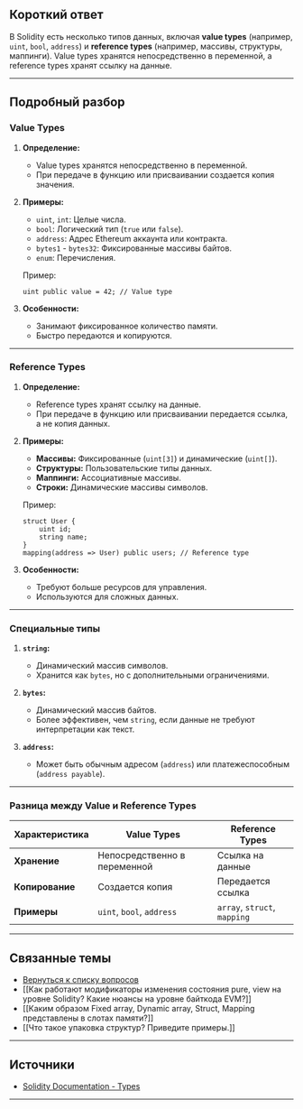 
## Короткий ответ

В Solidity есть несколько типов данных, включая **value types** (например, `uint`, `bool`, `address`) и **reference types** (например, массивы, структуры, маппинги). Value types хранятся непосредственно в переменной, а reference types хранят ссылку на данные.

---
## Подробный разбор

### **Value Types**
1. **Определение:**
   - Value types хранятся непосредственно в переменной.
   - При передаче в функцию или присваивании создается копия значения.

2. **Примеры:**
   - `uint`, `int`: Целые числа.
   - `bool`: Логический тип (`true` или `false`).
   - `address`: Адрес Ethereum аккаунта или контракта.
   - `bytes1` - `bytes32`: Фиксированные массивы байтов.
   - `enum`: Перечисления.

   Пример:
   ```solidity
   uint public value = 42; // Value type
   ```

3. **Особенности:**
   - Занимают фиксированное количество памяти.
   - Быстро передаются и копируются.

---
### **Reference Types**
1. **Определение:**
   - Reference types хранят ссылку на данные.
   - При передаче в функцию или присваивании передается ссылка, а не копия данных.

2. **Примеры:**
   - **Массивы:** Фиксированные (`uint[3]`) и динамические (`uint[]`).
   - **Структуры:** Пользовательские типы данных.
   - **Маппинги:** Ассоциативные массивы.
   - **Строки:** Динамические массивы символов.

   Пример:
   ```solidity
   struct User {
       uint id;
       string name;
   }
   mapping(address => User) public users; // Reference type
   ```

3. **Особенности:**
   - Требуют больше ресурсов для управления.
   - Используются для сложных данных.

---

### **Специальные типы**
1. **`string`:**
   - Динамический массив символов.
   - Хранится как `bytes`, но с дополнительными ограничениями.

2. **`bytes`:**
   - Динамический массив байтов.
   - Более эффективен, чем `string`, если данные не требуют интерпретации как текст.

3. **`address`:**
   - Может быть обычным адресом (`address`) или платежеспособным (`address payable`).

---

### **Разница между Value и Reference Types**
| Характеристика      | Value Types                  | Reference Types              |
|---------------------|------------------------------|------------------------------|
| **Хранение**        | Непосредственно в переменной | Ссылка на данные             |
| **Копирование**     | Создается копия              | Передается ссылка            |
| **Примеры**         | `uint`, `bool`, `address`    | `array`, `struct`, `mapping` |

---

## Связанные темы
- [Вернуться к списку вопросов](5.%20Список%20вопросов.md)
- [[Как работают модификаторы изменения состояния pure, view на уровне Solidity? Какие нюансы на уровне байткода EVM?]]
- [[Каким образом Fixed array, Dynamic array, Struct, Mapping представлены в слотах памяти?]]
- [[Что такое упаковка структур? Приведите примеры.]]

---

## Источники
- [Solidity Documentation - Types](https://docs.soliditylang.org/en/latest/types.html)
---